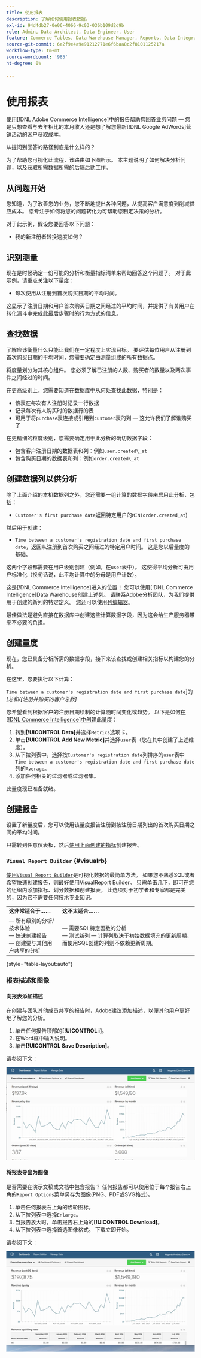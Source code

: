 ```yaml
---
title: 使用报表
description: 了解如何使用报表数据。
exl-id: 94d4db27-0e06-4066-9c03-036b109d2d9b
role: Admin, Data Architect, Data Engineer, User
feature: Commerce Tables, Data Warehouse Manager, Reports, Data Integration
source-git-commit: 6e2f9e4a9e91212771e6f6baa8c2f8101125217a
workflow-type: tm+mt
source-wordcount: '985'
ht-degree: 0%

---
```


# 使用报表

使用[!DNL Adobe Commerce Intelligence]中的报告帮助您回答业务问题 — 您是只想查看与去年相比的本月收入还是想了解您最新[!DNL Google AdWords]营销活动的客户获取成本。

从提问到回答的路径到底是什么样的？

为了帮助您可视化此流程，该路由如下图所示。 本主题说明了如何解决分析问题，以及获取所需数据所需的后端后勤工作。

## 从问题开始

您知道，为了改善您的业务，您不断地提出各种问题，从提高客户满意度到削减供应成本。 您专注于如何将您的问题转化为可帮助您制定决策的分析。

对于此示例，假设您要回答以下问题：

* 我的新注册者转换速度如何？

## 识别测量

现在是时候确定一份可能的分析和衡量指标清单来帮助回答这个问题了。 对于此示例，请重点关注以下量度：

* 每次使用从注册到首次购买日期的平均时间。

这显示了注册日期和用户首次购买日期之间经过的平均时间，并提供了有关用户在转化漏斗中完成此最后步骤时的行为方式的信息。

## 查找数据

了解应该衡量什么只能让我们在一定程度上实现目标。 要评估每位用户从注册到首次购买日期的平均时间，您需要确定由测量组成的所有数据点。

将度量划分为其核心组件。 您必须了解已注册的人数、购买者的数量以及两次事件之间经过的时间。

在更高级别上，您需要知道在数据库中从何处查找此数据，特别是：

* 该表在每次有人注册时记录一行数据
* 记录每次有人购买时的数据行的表
* 可用于将`purchase`表连接或引用到`customer`表的列 — 这允许我们了解谁购买了

在更精细的粒度级别，您需要确定用于此分析的确切数据字段：

* 包含客户注册日期的数据表和列：例如`user.created\_at`
* 包含购买日期的数据表和列：例如`order.created\_at`

## 创建数据列以供分析

除了上面介绍的本机数据列之外，您还需要一组计算的数据字段来启用此分析，包括：

* `Customer's first purchase date`返回特定用户的`MIN(order.created_at`)

然后用于创建：

* `Time between a customer's registration date and first purchase date`，返回从注册到首次购买之间经过的特定用户时间。 这是您以后量度的基础。

这两个字段都需要在用户级别创建（例如，在`user`表中）。 这使得平均分析可由用户标准化（换句话说，此平均计算中的分母是用户计数）。

这是[!DNL Commerce Intelligence]进入的位置！ 您可以使用[!DNL Commerce Intelligence]Data Warehouse创建上述列。 请联系Adobe分析团队，为我们提供用于创建的新列的特定定义。 您还可以使用[列编辑器](../../data-analyst/data-warehouse-mgr/creating-calculated-columns.md)。

最佳做法是避免直接在数据库中创建这些计算数据字段，因为这会给生产服务器带来不必要的负担。

## 创建量度

现在，您已具备分析所需的数据字段，接下来该查找或创建相关指标以构建您的分析。

在这里，您要执行以下计算：


`Time between a customer's registration date and first purchase date`]的&#x200B;_[总和/[注册并购买的客户总数]_

您希望看到根据客户的注册日期绘制的计算随时间变化或趋势。 以下是如何[在[!DNL Commerce Intelligence]中创建此量度](../../data-user/reports/ess-manage-data-metrics.md)：

1. 转到&#x200B;**[!UICONTROL Data]**&#x200B;并选择`Metrics`选项卡。
1. 单击&#x200B;**[!UICONTROL Add New Metric]**&#x200B;并选择`user`表（您在其中创建了上述维度）。
1. 从下拉列表中，选择按`Customer's registration date`列排序的`user`表中`Time between a customer's registration date and first purchase date`列的`Average`。
1. 添加任何相关的过滤器或过滤器集。

此量度现已准备就绪。

## 创建报告

设置了新量度后，您可以使用该量度报告注册到按注册日期列出的首次购买日期之间的平均时间。

只需转到任意仪表板，然后[使用上面创建的指标](../../data-user/reports/ess-manage-data-metrics.md)创建报告。

### `Visual Report Builder` {#visualrb}

[使用`Visual Report Builder`](../../data-user/reports/ess-rpt-build-visual.md)是可视化数据的最简单方法。 如果您不熟悉SQL或者希望快速创建报告，则最好使用VisualReport Builder。 只需单击几下，即可在您的组织内添加指标、划分数据和创建报表。 此选项对于初学者和专家都是完美的，因为它不需要任何技术专业知识。

|  |  |
|--- |--- |
| **这非常适合于……** | **这不太适合……** |
|  — 所有级别的分析/技术体验<br> — 快速创建报告<br> — 创建要与其他用户共享的分析 |  — 需要SQL特定函数的分析<br> — 测试新列 — 计算列取决于初始数据填充的更新周期，而使用SQL创建的列则不依赖更新周期。 |

{style="table-layout:auto"}

### 报表描述和图像

#### 向报表添加描述

在创建与团队其他成员共享的报告时，Adobe建议添加描述，以便其他用户更好地了解您的分析。

1. 单击任何报告顶部的&#x200B;**[!UICONTROL i]**。
1. 在Word框中输入说明。
1. 单击&#x200B;**[!UICONTROL Save Description]**。

请参阅下文：

![图表说明](../../assets/Chart_Description.gif)

#### 将报表导出为图像

是否需要在演示文稿或文档中包含报告？ 任何报告都可以使用位于每个报告右上角的`Report Options`菜单另存为图像(PNG、PDF或SVG格式)。

1. 单击任何报表右上角的齿轮图标。
1. 从下拉列表中选择`Enlarge`。
1. 当报告放大时，单击报告右上角的&#x200B;**[!UICONTROL Download]**。
1. 从下拉列表中选择首选图像格式。 下载立即开始。

请参阅下文：

![](../../assets/exp-rep-as-image.gif)
